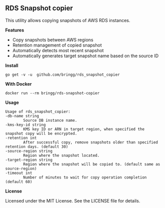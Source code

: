 ## RDS Snapshot copier

This utility allows copying snapshots of AWS RDS instances.

**Features**

- Copy snapshots between AWS regions
- Retention management of copied snapshot
- Automatically detects most recent snapshot
- Automatically generates target snapshot name based on the source ID

**Install**

    go get -v -u  github.com/bringg/rds_snapshot_copier

**With Docker**

    docker run --rm bringg/rds-snapshot-copier

**Usage**

    Usage of rds_snapshot_copier:
    -db-name string
            Source DB instance name.
    -kms-key-id string
            KMS key ID or ARN in target region, when specified the snapshot copy will be encrypted.
    -retention int
            After successful copy, remove snapshots older than specified retention days. (default 30)
    -source-region string
            Region where the snapshot located.
    -target-region string
            Region where the snapshot will be copied to. (default same as source-region)
    -timeout int
            Number of minutes to wait for copy operation completion (default 60)


 **License**

 Licensed under the MIT License. See the LICENSE file for details.
